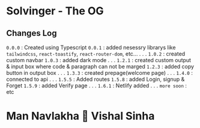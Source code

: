 # Solvinger - The OG

## Changes Log

`0.0.0` : Created using Typescript
`0.0.1` : added nesessry librarys like `tailwindcss`, `react-toastify`, `react-router-dom`, etc...
. 
.
.
`1.0.2` : created custom navbar
`1.0.3` : added dark mode
.
.
.
`1.2.1` : created custom output & input box where code & paragraph can not be marged
`1.2.3` : added copy button in output box
.
.
.
`1.3.3` : created prepage(welcome page) 
.
.
.
`1.4.0` : connected to api 
.
.
.
`1.5.5` : Added routes
`1.5.8` : added Login, signup & Forget
`1.5.9` : added Verify page
.
.
.
`1.6.1` : Netlify added 
.
.
.
`more soon` : etc

# Man Navlakha 🤝 Vishal Sinha